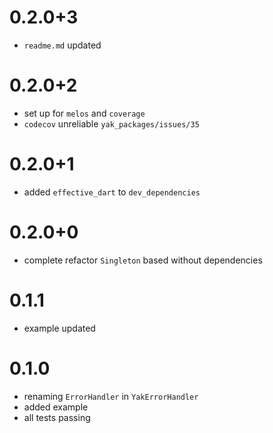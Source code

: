 # 0.2.0+3
- `readme.md` updated 
# 0.2.0+2
- set up for `melos` and `coverage`
- `codecov` unreliable `yak_packages/issues/35`

# 0.2.0+1
  - added `effective_dart` to `dev_dependencies`
  
# 0.2.0+0
  - complete refactor `Singleton` based without dependencies

# 0.1.1
  - example updated

# 0.1.0
  - renaming `ErrorHandler` in `YakErrorHandler`
  - added example
  - all tests passing